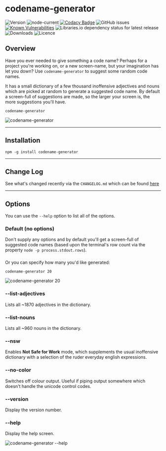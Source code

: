 # codename-generator

![Version](https://img.shields.io/npm/v/codename-generator.svg?style=plastic)
![node-current](https://img.shields.io/node/v/codename-generator?style=plastic)
[![Codacy Badge](https://app.codacy.com/project/badge/Grade/5f8ab4e09fde4454968b383a2b4f2fbe)](https://www.codacy.com/gh/markSmurphy/codename-generator/dashboard?utm_source=github.com&amp;utm_medium=referral&amp;utm_content=markSmurphy/codename-generator&amp;utm_campaign=Badge_Grade)
![GitHub issues](https://img.shields.io/github/issues/markSmurphy/codename-generator?style=plastic)
[![Known Vulnerabilities](https://snyk.io/test/github/markSmurphy/codename-generator/badge.svg?targetFile=package.json)](https://snyk.io/test/github/markSmurphy/codename-generator?targetFile=package.json)
![Libraries.io dependency status for latest release](https://img.shields.io/librariesio/release/npm/codename-generator.svg?style=plastic)
![Downloads](https://img.shields.io/npm/dm/codename-generator.svg?style=plastic)
![Licence](https://img.shields.io/npm/l/codename-generator.svg?style=plastic)

## Overview

Have you ever needed to give something a code name?  Perhaps for a project you're working on, or a new screen-name, but your imagination has let you down?
Use `codename-generator` to suggest some random code names.

It has a small dictionary of a few thousand inoffensive adjectives and nouns which are picked at random to generate a suggested code name.
By default a screen-full of suggestions are made, so the larger your screen is, the more suggestions you'll have.

```text
codename-generator
```

![`codename-generator`](https://marksmurphy.github.io/img/codename-generator-screenfull.gif)

---

## Installation

```text
npm -g install codename-generator
```

---

## Change Log

See what's changed recently via the `CHANGELOG.md` which can be found [here](./CHANGELOG.md)

---

## Options

You can use the `--help` option to list all of the options.

### Default (no options)

Don't supply any options and by default you'll get a screen-full of suggested code names (based upon the terminal's row count via the property `node -p process.stdout.rows`).

### <number>

Or you can specify how many you'd like generated:

```text
codename-generator 20
```

![`codename-generator 20`](https://marksmurphy.github.io/img/codename-generator-20.gif)

### --list-adjectives

Lists all ~1870 adjectives in the dictionary.

### --list-nouns

Lists all ~960 nouns in the dictionary.

### --nsw

Enables **Not Safe for Work** mode, which supplements the usual inoffensive dictionary with a selection of the ruder everyday english expressions.

### --no-color

Switches off colour output.  Useful if piping output somewhere which doesn't handle the unicode control codes.

### --version

Display the version number.

### --help

Display the help screen.

![`codename-generator --help`](https://marksmurphy.github.io/img/codename-generator-help.png)
